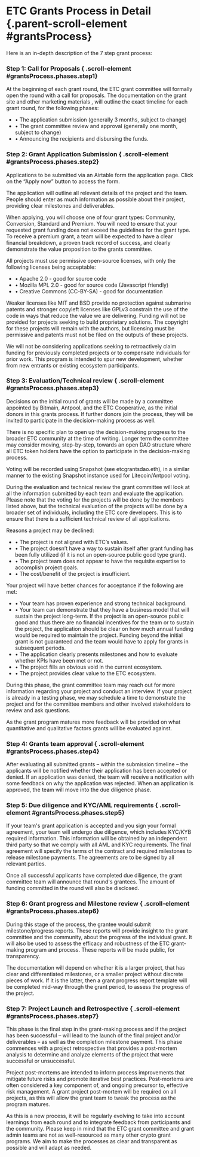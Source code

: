 # ETC Grants Process in Detail {.parent-scroll-element #grantsProcess}

Here is an in-depth description of the 7 step grant process:

### Step 1: Call for Proposals { .scroll-element #grantsProcess.phases.step1}

At the beginning of each grant round, the ETC grant committee will formally open the round with a call for proposals. The documentation on the grant site and other marketing materials , will outline the exact timeline for each grant round, for the following phases:

- • The application submission (generally 3 months, subject to change)
- • The grant committee review and approval (generally one month, subject to change)
- • Announcing the recipients and disbursing the funds.

### Step 2: Grant Application Submission { .scroll-element #grantsProcess.phases.step2}

Applications to be submitted via an Airtable form the application page. Click on the “Apply now” button to access the form.

The application will outline all relevant details of the project and the team. People should enter as much information as possible about their project, providing clear milestones and deliverables.

When applying, you will choose one of four grant types: Community, Conversion, Standard and Premium.  You will need to ensure that your requested grant funding does not exceed the guidelines for the grant type. To receive a premium grant, a team will be expected to have a clear financial breakdown, a proven track record of success, and clearly demonstrate the value proposition to the grants committee.

All projects must use permissive open-source licenses, with only the following licenses being acceptable:

- • Apache 2.0 - good for source code
- • Mozilla MPL 2.0 - good for source code (Javascript friendly)
- • Creative Commons (CC-BY-SA) - good for documentation

Weaker licenses like MIT and BSD provide no protection against submarine patents and stronger copyleft licenses like GPLv3 constrain the use of the code in ways that reduce the value we are delivering. Funding will not be provided for projects seeking to build proprietary solutions. The copyright for these projects will remain with the authors, but licensing must be permissive and patents must not be filed on the outputs of these projects.

We will not be considering applications seeking to retroactively claim funding for previously completed projects or to compensate individuals for prior work. This program is intended to spur new development, whether from new entrants or existing ecosystem participants.

### Step 3: Evaluation/Technical review { .scroll-element #grantsProcess.phases.step3}

Decisions on the initial round of grants will be made by a committee appointed by Bitmain, Antpool, and the ETC Cooperative, as the initial donors in this grants process. If further donors join the process, they will be invited to participate in the decision-making process as well.

There is no specific plan to open up the decision-making progress to the broader ETC community at the time of writing. Longer term the committee may consider moving, step-by-step, towards an open DAO structure where all ETC token holders have the option to participate in the decision-making process.

Voting will be recorded using Snapshot (see etcgrantsdao.eth), in a similar manner to the existing Snapshot instance used for Litecoin/Antpool voting.

During the evaluation and technical review the grant committee will look at all the information submitted by each team and evaluate the application. Please note that the voting for the projects will be done by the members listed above, but the technical evaluation of the projects will be done by a broader set of individuals, including the ETC core developers. This is to ensure that there is a sufficient technical review of all applications.

Reasons a project may be declined:

- • The project is not aligned with ETC’s values.
- • The project doesn’t have a way to sustain itself after grant funding has been fully utilized (if it is not an open-source public good type grant).
- • The project team does not appear to have the requisite expertise to accomplish project goals.
- • The cost/benefit of the project is insufficient.

Your project will have better chances for acceptance if the following are met:

- • Your team has proven experience and strong technical background.
- • Your team can demonstrate that they have a business model that will sustain the project long-term. If the project is an open-source public good and thus there are no financial incentives for the team or to sustain the project, the application should be clear on how much annual funding would be required to maintain the project. Funding beyond the initial grant is not guaranteed and the team would have to apply for grants in subsequent periods.
- • The application clearly presents milestones and how to evaluate whether KPIs have been met or not.
- • The project fills an obvious void in the current ecosystem.
- • The project provides clear value to the ETC ecosystem.

During this phase, the grant committee team may reach out for more information regarding your project and conduct an interview. If your project is already in a testing phase, we may schedule a time to demonstrate the project and for the committee members and other involved stakeholders to review and ask questions.

As the grant program matures more feedback will be provided on what quantitative and qualitative factors grants will be evaluated against.

### Step 4: Grants team approval { .scroll-element #grantsProcess.phases.step4}

After evaluating all submitted grants – within the submission timeline – the applicants will be notified whether their application has been accepted or denied.  If an application was denied, the team will receive a notification with some feedback on why the application was rejected. When an application is approved, the team will move into the due diligence phase.

### Step 5: Due diligence and KYC/AML requirements { .scroll-element #grantsProcess.phases.step5}

If your team's grant application is accepted and you sign your formal agreement, your team will undergo due diligence, which includes KYC/KYB required information.  This information will be obtained by an independent third party so that we comply with all AML and KYC requirements.   The final agreement will specify the terms of the contract and required milestones to release milestone payments. The agreements are to be signed by all relevant parties.

Once all successful applicants have completed due diligence, the grant committee team will announce that round's grantees. The amount of funding committed in the round will also be disclosed.

### Step 6: Grant progress and Milestone review { .scroll-element #grantsProcess.phases.step6}

During this stage of the process, the grantee would submit milestone/progress reports. These reports will provide insight to the grant committee and the community, about the progress of the individual grant. It will also be used to assess the efficacy and robustness of the ETC grant-making program and process. These reports will be made public, for transparency.

The documentation will depend on whether it is a larger project, that has clear and differentiated milestones, or a smaller project without discrete pieces of work. If it is the latter, then a grant progress report template will be completed mid-way through the grant period, to assess the progress of the project.

### Step 7: Project Launch and Retrospective { .scroll-element #grantsProcess.phases.step7}

This phase is the final step in the grant-making process and if the project has been successful – will lead to the launch of the final project and/or deliverables – as well as the completion milestone payment. This phase commences with a project retrospective that provides a post-mortem analysis to determine and analyze elements of the project that were successful or unsuccessful.

Project post-mortems are intended to inform process improvements that mitigate future risks and promote iterative best practices. Post-mortems are often considered a key component of, and ongoing precursor to, effective risk management. A grant project post-mortem will be required on all projects, as this will allow the grant team to tweak the process as the program matures.

As this is a new process, it will be regularly evolving to take into account learnings from each round and to integrate feedback from participants and the community. Please keep in mind that the ETC grant committee and grant admin teams are not as well-resourced as many other crypto grant programs. We aim to make the processes as clear and transparent as possible and will adapt as needed.
